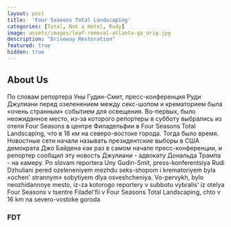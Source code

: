 ```yaml
---
layout: post
title:  'Four Seasons Total Landscaping'
categories: [Total, Not a Hotel, Rudy]
image: assets/images/leaf-removal-atlanta-ga_orig.jpg
description: "Driveway Restoration"
featured: true
hidden: true
---
```


## About Us
По словам репортера Уны Гудин-Смит, пресс-конференция Руди Джулиани перед озеленением между секс-шопом и крематорием была «очень странным» событием для освещения. Во-первых, было неожиданное место, из-за которого репортеры в субботу выбрались из отеля Four Seasons в центре Филадельфии в Four Seasons Total Landscaping, что в 16 км на северо-востоке города.
Тогда было время. Новостные сети начали называть президентские выборы в США демократа Джо Байдена как раз в самом начале пресс-конференции, и репортер сообщил эту новость Джулиани - адвокату Дональда Трампа - на камеру. Po slovam reportera Uny Gudin-Smit, press-konferentsiya Rudi Dzhuliani pered ozeleneniyem mezhdu seks-shopom i krematoriyem byla «ochen' strannym» sobytiyem dlya osveshcheniya.
Vo-pervykh, bylo neozhidannoye mesto, iz-za kotorogo reportery v subbotu vybralis' iz otelya Four Seasons v tsentre Filadel'fii v Four Seasons Total Landscaping, chto v 16 km na severo-vostoke goroda

### FDT
